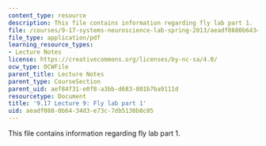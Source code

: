 ```yaml
---
content_type: resource
description: This file contains information regarding fly lab part 1.
file: /courses/9-17-systems-neuroscience-lab-spring-2013/aeadf0880b6434d3e73c7db5130b8c05_MIT9_17S13_Flylabpart_1.pdf
file_type: application/pdf
learning_resource_types:
- Lecture Notes
license: https://creativecommons.org/licenses/by-nc-sa/4.0/
ocw_type: OCWFile
parent_title: Lecture Notes
parent_type: CourseSection
parent_uid: aef84f31-e0f8-a3bb-d683-801b7ba9111d
resourcetype: Document
title: '9.17 Lecture 9: Fly lab part 1'
uid: aeadf088-0b64-34d3-e73c-7db5130b8c05
---
```

This file contains information regarding fly lab part 1.